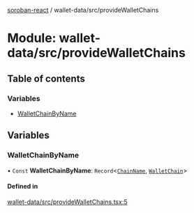 [soroban-react](../README.md) / wallet-data/src/provideWalletChains

# Module: wallet-data/src/provideWalletChains

## Table of contents

### Variables

- [WalletChainByName](wallet_data_src_provideWalletChains.md#walletchainbyname)

## Variables

### WalletChainByName

• `Const` **WalletChainByName**: `Record`<[`ChainName`](types_src.md#chainname), [`WalletChain`](../interfaces/types_src.WalletChain.md)\>

#### Defined in

[wallet-data/src/provideWalletChains.tsx:5](https://github.com/mauroepce/soroban-react/blob/0b52378/packages/wallet-data/src/provideWalletChains.tsx#L5)
